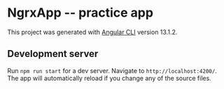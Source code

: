 # NgrxApp -- practice app

This project was generated with [Angular CLI](https://github.com/angular/angular-cli) version 13.1.2.

## Development server

Run `npm run start` for a dev server. Navigate to `http://localhost:4200/`. The app will automatically reload if you change any of the source files.
